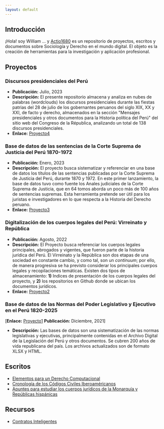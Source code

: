 ```yaml
---
layout: default
---
```

## Introducción

¡Hola! soy William ... y [Actio1680](https://github.com/actio1680) es un repositorio de proyectos, escritos y documentos sobre Sociología y Derecho en el mundo digital. El objeto es la creación de herramientas para la investigación y aplicación profesional.

<!-- <img class="profile-picture" src="codefavicon.png"> -->

## Proyectos 

### Discursos presidenciales del Perú 
- **Publicación:** Julio, 2023
- **Descripción:** El presente repositorio almacena y analiza en nubes de palabras (wordclouds) los discursos presidenciales durante las fiestas patrias del 28 de julio de los gobernantes peruanos del siglo XIX, XX y XXI, de facto y derecho, almacenados en la sección "Mensajes presidenciales y otros documentos para la Historia política del Perú" del sitio web del Congreso de la Républica, analizando un total  de 138 discursos presidenciales. 
- **Enlace:** [Proyecto4](proyecto4/presentacion4.md)

### Base de datos de las sentencias de la Corte Suprema de Justicia del Perú 1870-1972
- **Publicación:** Enero, 2023
- **Descripción:** El proyecto busca sistematizar y referenciar en una base de datos los títulos de las sentencias publicadas por la Corte Suprema de Justicia del Perú, durante 1870 y 1972. En este primer lanzamiento, la base de datos tuvo como fuente los Anales judiciales de la Corte Suprema de Justicia, que en 64 tomos aborda un poco más de 100 años de sentencias supremas. Esta herramienta pretende ser útil para los juristas e investigadores en lo que respecta a la Historia del Derecho peruano. 
- **Enlace:** [Proyecto3](proyecto3/presentacion3.md)

### Digitalización de los cuerpos legales del Perú: Virreinato y República
- **Publicación:** Agosto, 2022
- **Descripción:** El Proyecto busca referenciar los cuerpos legales principales, abrogados y vigentes, que fueron parte de la historia jurídica del Perú. El Virreinato y la República son dos etapas de una sociedad en constante cambio, y como tal, son un *continuum*; por ello, de manera progresiva se ha previsto considerar los principales cuerpos legales y recopilaciones temáticas. Existen dos tipos de almacenamiento: **1)** Indices de presentación de los cuerpos legales del proyecto, y **2)** los repositorios en Github donde se ubican los documentos jurídicos. 
- **Enlace:** [Proyecto2](proyecto2/presentacion2.md)

### Base de datos de las Normas del Poder Legislativo y Ejecutivo en el Perú 1820-2025 
[**Enlace:** [Proyecto1](proyecto1/presentacion1.md) **Publicación:** Diciembre, 2021]
- **Descripción:** Las bases de datos son una sistematización de las normas legislativas y ejecutivas, principalmente contenidas en el Archivo Digital de la Legislación del Perú y otros documentos. Se cubren 200 años de vida republicana del país. Los archivos actualizados son de formato XLSX y HTML. 
 

## Escritos
- [Elementos para un Derecho Computacional](escritos/elementos-derecho-computacional.md)
- [Cronología de los Códigos Civiles Iberoaméricanos](escritos/cronologiacc.md)
- [Apuntes para estudiar los cuerpos jurídicos de la Monarquía y Repúblicas hispánicas](escritos/apuntes-derecho-hispanico.md)

## Recursos
- [Contratos Inteligentes](https://github.com/actio1680/Contratos-inteligentes)



